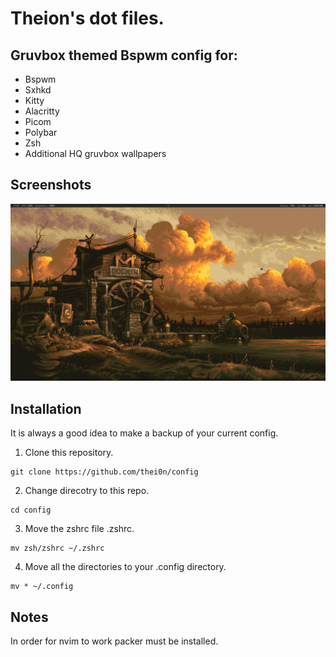 # Theion's dot files.

## Gruvbox themed Bspwm config for:

* Bspwm
* Sxhkd
* Kitty
* Alacritty
* Picom
* Polybar
* Zsh
* Additional HQ gruvbox wallpapers

<!-- Image -->
## Screenshots
![Screenshot](dock.png)

## Installation
It is always a good idea to make a backup of your current config.

1. Clone this repository. 
```
git clone https://github.com/thei0n/config
```

2. Change direcotry to this repo.
```
cd config
```


3. Move the zshrc file .zshrc. 
```
mv zsh/zshrc ~/.zshrc

```

4. Move all the directories to your .config directory. 
```
mv * ~/.config

```

## Notes

In order for nvim to work packer must be installed.


